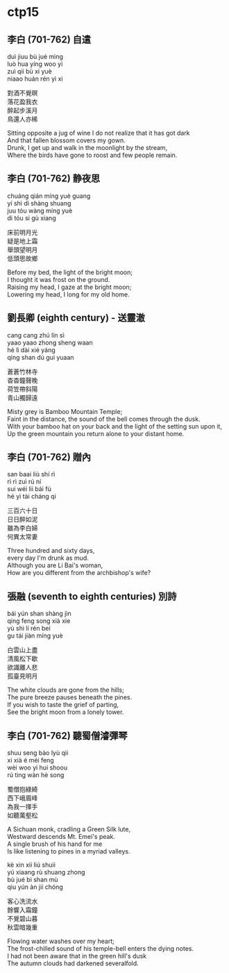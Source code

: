 # ctp15

## 李白 (701-762) 自遣
duì jiuu bù jué mìng  
luò hua yíng woo yi  
zuì qii bù xi yuè  
niaao huán rén yì xi

對酒不覺暝  
落花盈我衣  
醉起步溪月  
鳥還人亦稀

Sitting opposite a jug of wine I do not realize that it has got dark  
And that fallen blossom covers my gown.  
Drunk, I get up and walk in the moonlight by the stream,  
Where the birds have gone to roost and few people remain.

## 李白 (701-762) 静夜思
chuáng qián míng yuè guang  
yí shì dì shàng shuang  
juu tóu wàng míng yuè  
di tóu si gù xiang

床前明月光  
疑是地上霜  
舉頭望明月  
低頭思故鄉

Before my bed, the light of the bright moon;  
I thought it was frost on the ground.  
Raising my head, I gaze at the bright moon;  
Lowering my head, I long for my old home.

## 劉長卿 (eighth century) - 送靈澈
cang cang zhú lín sì  
yaao yaao zhong sheng waan  
hè lì dài xié yáng  
qing shan dú gui yuaan

蒼蒼竹林寺  
杳杳鐘聲晚  
荷笠帶斜陽  
青山獨歸遠

Misty grey is Bamboo Mountain Temple;  
Faint in the distance, the sound of the bell comes through the dusk.  
With your bamboo hat on your back and the light of the setting sun upon it,  
Up the green mountain you return alone to your distant home.

## 李白 (701-762) 贈內
san baai liù shí rì  
rì rì zuì rú ní  
sui wéi lii bái fù  
hé yì tài cháng qi

三百六十日  
日日醉如泥  
雖為李白婦  
何異太常妻

Three hundred and sixty days,  
every day I'm drunk as mud.  
Although you are Li Bai's woman,  
How are you different from the archbishop's wife?

## 張融 (seventh to eighth centuries) 別詩
bái yún shan shàng jìn  
qing feng song xià xie  
yù shì lí rén bei  
gu tái jiàn míng yuè

白雲山上盡  
清風松下歇  
欲識離人悲  
孤臺見明月

The white clouds are gone from the hills;  
The pure breeze pauses beneath the pines.  
If you wish to taste the grief of parting,  
See the bright moon from a lonely tower.

## 李白 (701-762) 聽蜀僧濬彈琴
shuu seng bào lyù qii  
xi xià é méi feng  
wèi woo yi hui shoou  
rú ting wàn hè song

蜀僧抱綠綺  
西下峨眉峰  
為我一揮手  
如聽萬壑松

A Sichuan monk, cradling a Green Silk lute,  
Westward descends Mt. Emei's peak.  
A single brush of his hand for me  
Is like listening to pines in a myriad valleys.

kè xin xii liú shuii  
yú xiaang rù shuang zhong  
bù jué bì shan mù  
qiu yún àn jii chóng

客心洗流水  
餘響入霜鐘  
不覺碧山暮  
秋雲暗幾重

Flowing water washes over my heart;  
The frost-chilled sound of his temple-bell enters the dying notes.  
I had not been aware that in the green hill's dusk  
The autumn clouds had darkened severalfold.
